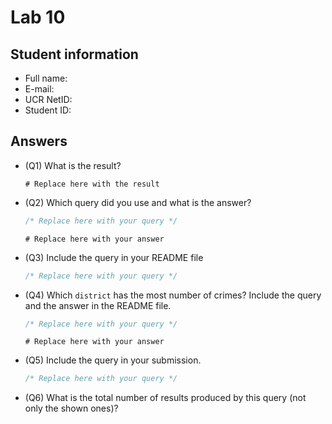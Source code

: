 # Lab 10

## Student information

* Full name:
* E-mail:
* UCR NetID:
* Student ID:

## Answers

* (Q1) What is the result?

  ```text
  # Replace here with the result
  ```

* (Q2) Which query did you use and what is the answer?
  
  ```sql
  /* Replace here with your query */
  ```

  ```text
  # Replace here with your answer
  ```

* (Q3) Include the query in your README file

  ```sql
  /* Replace here with your query */
  ```

* (Q4) Which `district` has the most number of crimes? Include the query and the answer in the README file.

  ```sql
  /* Replace here with your query */
  ```

  ```text
  # Replace here with your answer
  ```

* (Q5) Include the query in your submission.

  ```sql
  /* Replace here with your query */
  ```

* (Q6) What is the total number of results produced by this query (not only the shown ones)?
